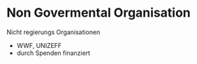 # Non Govermental Organisation

Nicht regierungs Organisationen
- WWF, UNIZEFF
- durch Spenden finanziert